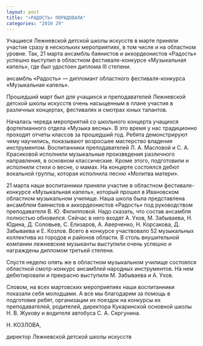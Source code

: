 ```yaml
---
layout: post
title: "«РАДОСТЬ» ПОРАДОВАЛА"
categories: "2010 29"
---
```


Учащиеся Лежневской детской школы искусств в марте приняли участие сразу в нескольких мероприятиях, в том числе и на областном уровне. Так, 21 марта ансамбль баянистов и аккордеонистов «Радость» успешно выступил в областном фестивале-конкурсе «Музыкальная капель», где был удостоен диплома III степени.

ансамбль «Радость» — дипломант областного фестиваля-конкурса «Музыкальная капель».



Прошедший март был для учащихся и преподавателей Лежневской детской школы искусств очень насыщенным в плане участия в различных концертах, фестивалях и смотрах юных талантов.

Началась череда мероприятий со школьного концерта учащихся фортепианного отдела «Музыка весны». В это время у нас традиционно проходят отчеты классов за прошедший год. Ребята демонстрируют чему научились, показывают возросшее мастерство владения инструментом. Воспитанники преподавателей Л. А. Масловой и С. А. Красиковой исполнили музыкальные произведения различного направления, в основном классические. Кроме этого, подготовили и исполнили стихи о весне, о мамах. На концерте состоялся дебют вокальной группы, которая исполнила песню «Молитва матери».

21 марта наши воспитанники приняли участие в областном фестивале-конкурсе «Музыкальная капель», который прошел в Ивановском областном музыкальном училище. Наша школа была представлена ансамблем баянистов и аккордеонистов «Радость» под руководством преподавателя В. Ю. Филипповой. Надо сказать, что состав ансамбля полностью обновился. Сейчас в него входят А. Ухов, М. Забываева, Н. Юдина, Д. Соловьев, С. Елизаров, А. Аверченко, Н. Корсакова, Д. Забываева и Е. Козлов. Всего в конкурсе участвовало 52 музыкальных коллектива из городов и районов области. В столь внушительной компании лежневские музыканты выступили очень успешно и награждены дипломом третьей степени.

Спустя неделю опять же в областном музыкальном училище состоялся областной смотр-конкурс ансамблей народных инструментов. На нем дебютировали и прекрасно выступили М. Забываева и А. Ухов.

Словом, на всех мартовских мероприятиях наши воспитанники показали себя молодцами. А все мы благодарим за помощь в подготовке ребят, организации их поездок на конкурсы их преподавателей, родителей, директора Кукаринской основной школы Н. В. Жукову и водителя автобуса С. А. Сергунина.

Н. КОЗЛОВА,

директор Лежневской детской школы искусств



